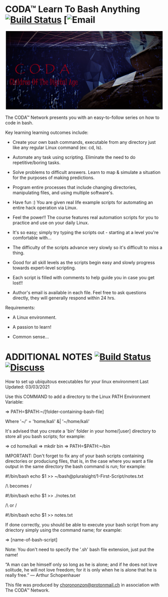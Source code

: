 CODA™ Learn To Bash Anything [![Build Status](https://circleci.com/gh/hashicorp/nomad.svg?style=svg)](https://circleci.com/gh/hashicorp/nomad) [![Email](chorononzon@protonmail.ch)
===

<p align="center" style="text-align:center;">
    <img alt="CODA Logo" src="images/CODAlogo.png" width="500" />
</p>

The CODA™ Network presents you with an easy-to-follow series on how to code in bash.

Key learning learning outcomes include:

  - Create your own bash commands, executable from any directory just like any regular Linux command (ex: cd, ls).

  - Automate any task using scripting. Eliminate the need to do repetitive/boring tasks.

  - Solve problems to difficult answers. Learn to map & simulate a situation for the purposes of making predictions.

  - Program entire processes that include changing directories, manipulating files, and using multiple software's.

  - Have fun :) You are given real life example scripts for automating an entire hack operation via Linux.

  - Feel the power!! The course features real automation scripts for you to practice and use on your daily Linux.

  - It's so easy; simply try typing the scripts out - starting at a level you're comfortable with...

  - The difficulty of the scripts advance very slowly so it's difficult to miss a thing.

  - Good for all skill levels as the scripts begin easy and slowly progress towards expert-level scripting.

  - Each script is filled with comments to help guide you in case you get lost!!

  - Author's email is available in each file. Feel free to ask questions directly, they will generally respond within 24 hrs.



Requirements:

  - A Linux environment.
  
  - A passion to learn!
  
  - Common sense...





ADDITIONAL NOTES [![Build Status](https://circleci.com/gh/hashicorp/nomad.svg?style=svg)](https://circleci.com/gh/hashicorp/nomad) [![Discuss](https://img.shields.io/badge/discuss-nomad-00BC7F?style=flat)](https://discuss.hashicorp.com/c/nomad)
===
How to set up ubiquitous executables for your linux environment
Last Updated: 03/03/2021

Use this COMMAND to add a directory to the Linux PATH Environment Variable:

=> PATH=$PATH:~/[folder-containing-bash-file]
	
Where '~/' = 'home/kali' &| '~/home/kali'

It's advised that you create a 'bin' folder in your home/[user] directory to store all you bash scripts; for example:

=> cd home/kali
=> mkdir bin
=> PATH=$PATH:~/bin

IMPORTANT: Don't forget to fix any of your bash scripts containing directories or produciung files,
that is, in the case where you want a file output in the same directory the bash command is run; for example:

#!/bin/bash
echo $1 >> ~/bash@pluralsight/1-First-Script/notes.txt

/\ becomes \/

#!/bin/bash
echo $1 >> ./notes.txt

/\ or \/

#!/bin/bash
echo $1 >> notes.txt


If done correctly, you should be able to execute your bash script from any driectory simply using the command name; for example:

=> [name-of-bash-script]

Note: You don't need to specify the '.sh' bash file extension, just put the name!

“A man can be himself only so long as he is alone; and if he does not love solitude, he will not love freedom; for it is only when he is alone that he is really free.”
― Arthur Schopenhauer


This file was produced by chorononzon@protonmail.ch in association with The CODA™ Network.